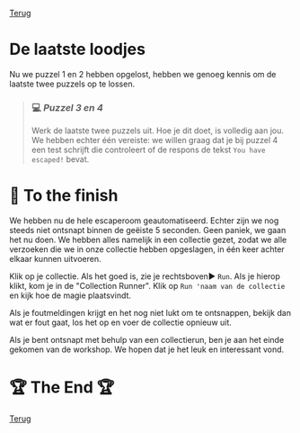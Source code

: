 [Terug](05.%20puzzle2.md)

# De laatste loodjes

Nu we puzzel 1 en 2 hebben opgelost, hebben we genoeg kennis om de laatste twee puzzels op te lossen.

> ### :computer: ***Puzzel 3 en 4***
> 
> Werk de laatste twee puzzels uit. Hoe je dit doet, is volledig aan jou. We hebben echter één vereiste: we willen graag dat je bij puzzel 4 een test schrijft die controleert of de respons de tekst `You have escaped!` bevat.

# :checkered_flag: To the finish

We hebben nu de hele escaperoom geautomatiseerd. Echter zijn we nog steeds niet ontsnapt binnen de geëiste 5 seconden. Geen paniek, we gaan het nu doen. We hebben alles namelijk in een collectie gezet, zodat we alle verzoeken die we in onze collectie hebben opgeslagen, in één keer achter elkaar kunnen uitvoeren.

Klik op je collectie. Als het goed is, zie je rechtsboven:arrow_forward: `Run`. Als je hierop klikt, kom je in de "Collection Runner". Klik op `Run 'naam van de collectie` en kijk hoe de magie plaatsvindt.

Als je foutmeldingen krijgt en het nog niet lukt om te ontsnappen, bekijk dan wat er fout gaat, los het op en voer de collectie opnieuw uit.

Als je bent ontsnapt met behulp van een collectierun, ben je aan het einde gekomen van de workshop. We hopen dat je het leuk en interessant vond.

# :trophy: The End :trophy:

[Terug](home.md)
